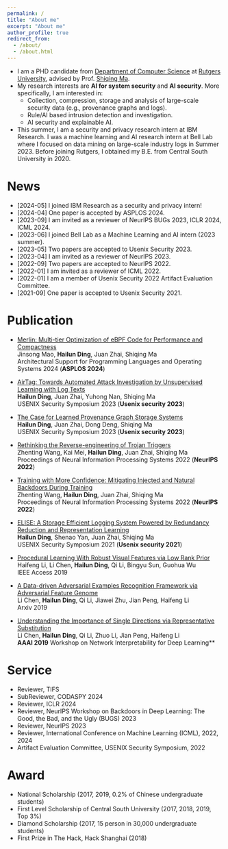 ```yaml
---
permalink: /
title: "About me"
excerpt: "About me"
author_profile: true
redirect_from: 
  - /about/
  - /about.html
---
```


* I am a PHD candidate from [Department of Computer Science](https://www.cs.rutgers.edu/) at [Rutgers University](https://www.rutgers.edu/), advised by Prof. [Shiqing Ma](https://people.cs.umass.edu/~shiqingma/). 
* My research interests are <b>AI for system security</b> and <b>AI security</b>. More specifically, I am interested in:
    * Collection, compression, storage and analysis of large-scale security data (e.g., provenance graphs and logs).
    * Rule/AI based intrusion detection and investigation.
    * AI security and explainable AI. 
* This summer, I am a security and privacy research intern at IBM Research. I was a machine learning and AI research intern at Bell Lab where I focused on data mining on large-scale industry logs in Summer 2023. Before joining Rutgers, I obtained my B.E. from Central South University in 2020.

News
======
* [2024-05] I joined IBM Research as a security and privacy intern!
* [2024-04] One paper is accepted by ASPLOS 2024.
* [2023-09] I am invited as a reviewer of NeurIPS BUGs 2023, ICLR 2024, ICML 2024.
* [2023-06] I joined Bell Lab as a Machine Learning and AI intern (2023 summer).
* [2023-05] Two papers are accepted to Usenix Security 2023.
* [2023-04] I am invited as a reviewer of NeurIPS 2023.
* [2022-09] Two papers are accepted to NeurIPS 2022.
* [2022-01] I am invited as a reviewer of ICML 2022.
* [2022-01] I am a member of Usenix Security 2022 Artifact Evaluation Committee.
* [2021-09] One paper is accepted to Usenix Security 2021.


Publication
======

* [Merlin: Multi-tier Optimization of eBPF Code for Performance and Compactness]()  
Jinsong Mao, **Hailun Ding**, Juan Zhai, Shiqing Ma  
Architectural Support for Programming Languages and Operating Systems 2024 (**ASPLOS 2024**)

* [AirTag: Towards Automated Attack Investigation by Unsupervised Learning with Log Texts]()  
**Hailun Ding**, Juan Zhai, Yuhong Nan, Shiqing Ma  
USENIX Security Symposium 2023 (**Usenix security 2023**)

* [The Case for Learned Provenance Graph Storage Systems](https://www.usenix.org/conference/usenixsecurity23/presentation/dinghailun)  
**Hailun Ding**, Juan Zhai, Dong Deng, Shiqing Ma  
USENIX Security Symposium 2023 (**Usenix security 2023**)

* [Rethinking the Reverse-engineering of Trojan Triggers]()  
Zhenting Wang, Kai Mei, **Hailun Ding**, Juan Zhai, Shiqing Ma  
Proceedings of Neural Information Processing Systems 2022 (**NeurIPS 2022**)

* [Training with More Confidence: Mitigating Injected and Natural Backdoors During Training]()  
Zhenting Wang, **Hailun Ding**, Juan Zhai, Shiqing Ma  
Proceedings of Neural Information Processing Systems 2022 (**NeurIPS 2022**)

* [ELISE: A Storage Efficient Logging System Powered by Redundancy Reduction and Representation Learning](https://www.usenix.org/conference/usenixsecurity21/presentation/ding)  
**Hailun Ding**, Shenao Yan, Juan Zhai, Shiqing Ma  
USENIX Security Symposium 2021 (**Usenix security 2021**)

* [Procedural Learning With Robust Visual Features via Low Rank Prior](https://ieeexplore.ieee.org/document/8624510)  
Haifeng Li, Li Chen, **Hailun Ding**, Qi Li, Bingyu Sun, Guohua Wu  
IEEE Access 2019

* [A Data-driven Adversarial Examples Recognition Framework via Adversarial Feature Genome](https://arxiv.org/abs/1812.10085v2)  
Li Chen, **Hailun Ding**, Qi Li, Jiawei Zhu, Jian Peng, Haifeng Li  
Arxiv 2019

* [Understanding the Importance of Single Directions via Representative Substitution](https://arxiv.org/abs/1811.11053)  
Li Chen, **Hailun Ding**, Qi Li, Zhuo Li, Jian Peng, Haifeng Li  
**AAAI 2019** Workshop on Network Interpretability for Deep Learning**

Service
======
* Reviewer, TIFS
* SubReviewer, CODASPY 2024
* Reviewer, ICLR 2024
* Reviewer, NeurIPS Workshop on Backdoors in Deep Learning: The Good, the Bad, and the Ugly (BUGS) 2023
* Reviewer, NeurIPS 2023
* Reviewer, International Conference on Machine Learning (ICML), 2022, 2024
* Artifact Evaluation Committee, USENIX Security Symposium, 2022

Award
======
* National Scholarship (2017, 2019, 0.2% of Chinese undergraduate students) 
* First Level Scholarship of Central South University (2017, 2018, 2019, Top 3%)
* Diamond Scholarship (2017, 15 person in 30,000 undergraduate students) 
* First Prize in The Hack, Hack Shanghai (2018)
